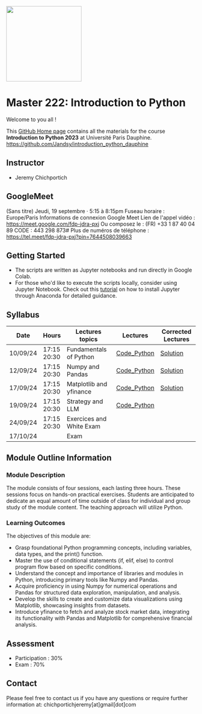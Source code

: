 

<img src="https://dauphine.psl.eu/fileadmin/_processed_/9/2/csm_damier_logo_Dauphine_f7b37a1ff2.jpg" width="200" style="vertical-align:middle" /> <h1>Master 222: Introduction to Python </h1>

Welcome to you all !

This [GitHub Home page](https://github.com/Jandsy/introduction_python_dauphine) contains all the materials for the course **Introduction to Python 2023** at Université Paris Dauphine.
https://github.com/Jandsy/introduction_python_dauphine
## Instructor

* Jeremy Chichportich

## GoogleMeet
(Sans titre)
Jeudi, 19 septembre · 5:15 à 8:15pm
Fuseau horaire : Europe/Paris
Informations de connexion Google Meet
Lien de l'appel vidéo : https://meet.google.com/fdp-jdra-pxj
Ou composez le : ‪(FR) +33 1 87 40 04 89‬ CODE : ‪443 298 873‬#
Plus de numéros de téléphone : https://tel.meet/fdp-jdra-pxj?pin=7644508039663


## Getting Started
* The scripts are written as Jupyter notebooks and run directly in Google Colab.
* For those who'd like to execute the scripts locally, consider using Jupyter Notebook. Check out this [tutorial](https://test-jupyter.readthedocs.io/en/latest/install.html) on how to install Jupyter through Anaconda for detailed guidance.

## Syllabus 

| Date    | Hours | Lectures topics  | Lectures | Corrected Lectures
|----------| ----------- | ----------- | ----------- |  ----------- | 
| 10/09/24 | 17:15<br>20:30 |  Fundamentals of Python | [Code_Python](Session_1/fundamentals_python_dauphine.ipynb "Session_1")  <br/> | [Solution](Session_1/corrected_fundamentals_python_dauphine.ipynb "Session 1")
| 12/09/24 | 17:15<br>20:30 | Numpy and Pandas|  [Code_Python](Session_2/numpy_and_pandas_python_dauphine.ipynb "Session_2")  <br/>  | [Solution](Session_2/corrected_numpy_and_pandas_python_dauphine.ipynb "Session_2")
| 17/09/24 | 17:15<br>20:30 | Matplotlib and yfinance | [Code_Python](Session_3/matplotlib_yfinance_python_dauphine.ipynb "Session_3") <br/> | [Solution](Session_3/Session_3/corrected_matplotlib_yfinance_dauphine.ipynb "Session_3")
| 19/09/24 | 17:15<br>20:30  | Strategy and LLM |  [Code_Python](Section_4/Strategy_and_LLM.ipynb "Session_4") <br/> | 
| 24/09/24 | 17:15<br>20:30  | Exercices and White Exam |   <br/> | 
| 17/10/24 |   | Exam |   <br/>


## Module Outline Information

### Module Description
The module consists of four sessions, each lasting three hours. These sessions focus on hands-on practical exercises. Students are anticipated to dedicate an equal amount of time outside of class for individual and group study of the module content. The teaching approach will utilize Python.


### Learning Outcomes 

The objectives of this module are:
* Grasp foundational Python programming concepts, including variables, data types, and the print() function.
* Master the use of conditional statements (if, elif, else) to control program flow based on specific conditions. 
* Understand the concept and importance of libraries and modules in Python, introducing primary tools like Numpy and Pandas.
* Acquire proficiency in using Numpy for numerical operations and Pandas for structured data exploration, manipulation, and analysis.
* Develop the skills to create and customize data visualizations using Matplotlib, showcasing insights from datasets.
* Introduce yfinance to fetch and analyze stock market data, integrating its functionality with Pandas and Matplotlib for comprehensive financial analysis.


## Assessment 

* Participation : 30%
* Exam : 70% 


## Contact

Please feel free to contact us if you have any questions or require further information at: chichportichjeremy[at]gmail[dot]com
